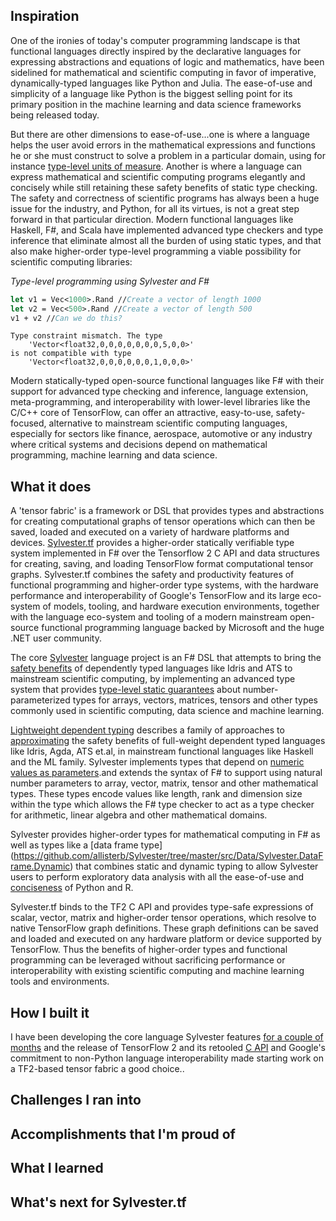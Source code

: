 ## Inspiration
One of the ironies of today's computer programming landscape is that functional languages directly inspired by the declarative languages for expressing abstractions and equations of logic and mathematics, have been sidelined for mathematical and scientific computing in favor of imperative, dynamically-typed languages like Python and Julia. The ease-of-use and simplicity of a language like Python is the biggest selling point for its primary position in the machine learning and data science frameworks being released today.

But there are other dimensions to ease-of-use...one is where a language helps the user avoid errors in the mathematical expressions and functions he or she must construct to solve a problem in a particular domain, using for instance [type-level units of measure](https://docs.microsoft.com/en-us/dotnet/fsharp/language-reference/units-of-measure). Another is where a language can express mathematical and scientific computing programs elegantly and concisely while still retaining these safety benefits of static type checking. The safety and correctness of scientific programs has always been a huge issue for the industry, and Python, for all its virtues, is not a great step forward in that particular direction. Modern functional languages like Haskell, F#, and Scala have implemented advanced type checkers and type inference that eliminate almost all the burden of using static types, and that also make higher-order type-level programming a viable possibility for scientific computing libraries:

_Type-level programming using Sylvester and F#_
```fsharp
let v1 = Vec<1000>.Rand //Create a vector of length 1000
let v2 = Vec<500>.Rand //Create a vector of length 500
v1 + v2 //Can we do this?
```

    Type constraint mismatch. The type 
        'Vector<float32,0,0,0,0,0,0,0,5,0,0>'    
    is not compatible with type
        'Vector<float32,0,0,0,0,0,0,1,0,0,0>'  

Modern statically-typed open-source functional languages like F# with their support for advanced type checking and inference, language extension, meta-programming, and interoperability with lower-level libraries like the C/C++ core of TensorFlow, can offer an attractive, easy-to-use, safety-focused, alternative to mainstream scientific computing languages, especially for sectors like finance, aerospace, automotive or any industry where critical systems and decisions depend on mathematical programming, machine learning and data science. 

## What it does
A 'tensor fabric' is a framework or DSL that provides types and abstractions for creating computational graphs of tensor operations which can then be saved, loaded and executed on a variety of hardware platforms and devices. [Sylvester.tf](https://github.com/allisterb/Sylvester/tree/master/src/Fabrics/tf) provides a higher-order statically verifiable type system implemented in F# over the Tensorflow 2 C API and data structures for creating, saving, and loading TensorFlow format computational tensor graphs. Sylvester.tf combines the safety and productivity features of functional programming and higher-order type systems, with the hardware performance and interoperability of Google's TensorFlow and its large eco-system of models, tooling, and hardware execution environments, together with the language eco-system and tooling of a modern mainstream open-source functional programming language backed by Microsoft and the huge .NET user community.

The core [Sylvester](https://github.com/allisterb/Sylvester) language project is an F# DSL that attempts to bring the [safety benefits](https://youtu.be/-7SLsMog6w8) of dependently typed languages like Idris and ATS to mainstream scientific computing, by implementing an advanced type system that provides [type-level static guarantees](http://okmij.org/ftp/Computation/lightweight-static-guarantees.html)  about number-parameterized types for arrays, vectors, matrices, tensors and other types commonly used in scientific computing, data science and machine learning.

[Lightweight dependent typing](http://okmij.org/ftp/Haskell/dependent-types.html) describes a family of approaches to [approximating](https://www.cs.bu.edu/~hwxi/academic/papers/pldi98.pdf) the safety benefits of full-weight dependent typed languages like Idris, Agda, ATS et.al, in mainstream functional languages like Haskell and the ML family. Sylvester implements types that depend on [numeric values as parameters](http://okmij.org/ftp/Haskell/number-parameterized-types.html).and extends the syntax of F# to support using natural number parameters to array, vector, matrix, tensor and other mathematical types. These types encode values like length, rank and dimension size within the type which allows the F# type checker to act as a type checker for arithmetic, linear algebra and other mathematical domains.

Sylvester provides higher-order types for mathematical computing in F# as well as types like a [data frame type] (https://github.com/allisterb/Sylvester/tree/master/src/Data/Sylvester.DataFrame.Dynamic) that combines static and dynamic typing to allow Sylvester users to perform exploratory data analysis with all the ease-of-use and [conciseness](https://notebooks.azure.com/api/user/allisterb/project/sylvester/html/Sylvester.DataFrame.ipynb#Titanic-survivor-analysis-in-17-lines) of Python and R. 

Sylvester.tf binds to the TF2 C API and provides type-safe expressions of scalar, vector, matrix and higher-order tensor operations, which resolve to native TensorFlow graph definitions. These graph definitions can be saved and loaded and executed on any hardware platform or device supported by TensorFlow. Thus the benefits of higher-order types and functional programming can be leveraged without sacrificing performance or interoperability with existing scientific computing and machine learning tools and environments.

## How I built it
I have been developing the core language Sylvester features [for a couple of months](https://youtu.be/3zdlQ_HjKl4?list=PLNoHgLVTxtaorTczyo8NA3tg_vK8WC5rD) and the release of TensorFlow 2 and its retooled [C API](https://www.tensorflow.org/install/lang_c) and Google's commitment to non-Python language interoperability made starting work on a TF2-based tensor fabric a good choice..


## Challenges I ran into

## Accomplishments that I'm proud of

## What I learned

## What's next for Sylvester.tf
